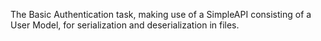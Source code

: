 The Basic Authentication task, making use of a SimpleAPI consisting of a User Model, for serialization and deserialization in files. 
